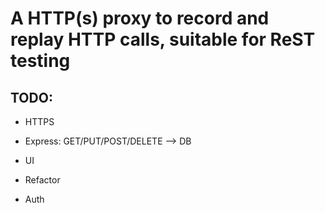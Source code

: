 # A HTTP(s) proxy to record and replay HTTP calls, suitable for ReST testing

## TODO:
* HTTPS
* Express: GET/PUT/POST/DELETE --> DB
* UI

* Refactor
* Auth
